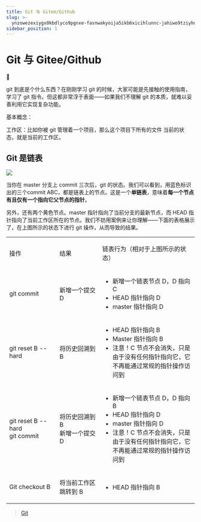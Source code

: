 ```yaml
---
title: Git 与 Gitee/Github
slug: >-
  ynzowezexiygx0kbdlyco9pgnxe-fasnwakyoija5ikb6xicihlunnc-jahiwo9tziyhqskzxoyc1wfrntb-jahiwo
sidebar_position: 1
---
```



# Git 与 Gitee/Github

<div class="callout callout-bg-2 callout-border-2">
<div class='callout-emoji'>🤔</div>
<p>git 到底是个什么东西？在刚刚学习 git 的时候，大家可能是先接触的使用指南，学习了 git 指令。但这都非常浮于表面——如果我们不理解 git 的本质，就难以妥善利用它实现复杂功能。</p>
</div>

基本概念：

工作区：比如你被 git 管理着一个项目，那么这个项目下所有的文件 当前的状态，就是当前的工作区。

## Git 是链表

<img src="/assets/YbOHb1jawoafDFxD3wkcZLpnn7g.png" src-width="602" src-height="185" align="center"/>

当你在 master 分支上 commit 三次后，git 的状态。我们可以看到，用蓝色标识出的三个commit ABC，都是链表上的节点。这是一个<b>单链表</b>，意味着<b>每一个节点有且仅有一个指向它父节点的指针</b>。

另外，还有两个黄色节点。master 指针指向了当前分支的最新节点，而 HEAD 指针指向了当前工作区所在的节点。我们不妨用案例来让你理解——下面的表格展示了，在上图所示的状态下进行 git 操作，从而导致的结果。

<table>
<colgroup>
<col width="164"/>
<col width="164"/>
<col width="351"/>
</colgroup>
<tbody>
<tr><td><p>操作</p></td><td><p>结果</p></td><td><p>链表行为（相对于上图所示的状态）</p></td></tr>
<tr><td><p>git commit</p></td><td><p>新增一个提交 D</p></td><td><ul>
<li>新增一个链表节点 D，D 指向 C</li>
<li>HEAD 指针指向 D</li>
<li>master 指针指向 D</li>
</ul></td></tr>
<tr><td><p>git reset B --hard</p></td><td><p>将历史回溯到 B</p></td><td><ul>
<li>HEAD 指针指向 B</li>
<li>Master 指针指向 B</li>
<li>注意！C 节点不会消失，只是由于没有任何指针指向它，它不再能通过常规的指针操作访问到</li>
</ul></td></tr>
<tr><td><p>git reset B --hard<br/>git commit</p></td><td><p>将历史回溯到 B<br/>新增一个提交 D</p></td><td><ul>
<li>新增一个链表节点 D，D 指向 B</li>
<li>HEAD 指针指向 D</li>
<li>master 指针指向 D</li>
<li>注意！C 节点不会消失，只是由于没有任何指针指向它，它不再能通过常规的指针操作访问到</li>
</ul></td></tr>
<tr><td><p>Git checkout B</p></td><td><p>将当前工作区跳转到 B</p></td><td><ul>
<li>HEAD 指针指向 B</li>
</ul></td></tr>
</tbody>
</table>

> [Git](wikcnHmOUdLEbcAEa6cx5wjHjhq)

